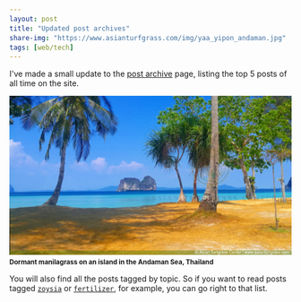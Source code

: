 ```yaml
---
layout: post
title: "Updated post archives"
share-img: "https://www.asianturfgrass.com/img/yaa_yipon_andaman.jpg"
tags: [web/tech]
---
```


I've made a small update to the [post archive](https://www.asianturfgrass.com/tags/) page, listing the top 5 posts of all time on the site.

![img of dormant zoysia on an island in Thailand](/img/yaa_yipon_andaman.jpg)
<small><strong>Dormant manilagrass on an island in the Andaman Sea, Thailand</strong></small>

You will also find all the posts tagged by topic. So if you want to read posts tagged [`zoysia`](https://www.asianturfgrass.com/tags/#zoysia) or [`fertilizer`](https://www.asianturfgrass.com/tags/#fertilizer), for example, you can go right to that list.

